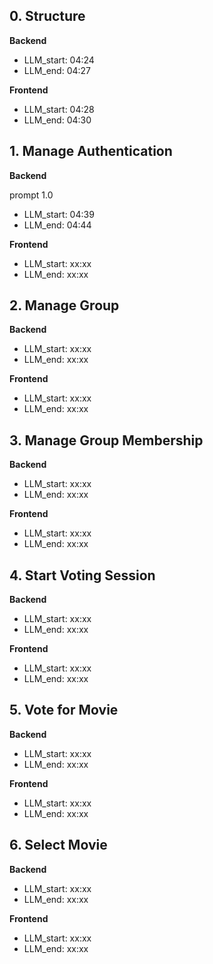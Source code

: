## 0. Structure

**Backend**

- LLM_start: 04:24
- LLM_end: 04:27


**Frontend**

- LLM_start: 04:28
- LLM_end: 04:30


## 1. Manage Authentication

**Backend**

prompt 1.0
- LLM_start: 04:39
- LLM_end: 04:44


**Frontend**

- LLM_start: xx:xx
- LLM_end: xx:xx


## 2. Manage Group


**Backend**

- LLM_start: xx:xx
- LLM_end: xx:xx


**Frontend**

- LLM_start: xx:xx
- LLM_end: xx:xx

## 3. Manage Group Membership


**Backend**

- LLM_start: xx:xx
- LLM_end: xx:xx


**Frontend**

- LLM_start: xx:xx
- LLM_end: xx:xx

## 4. Start Voting Session


**Backend**

- LLM_start: xx:xx
- LLM_end: xx:xx


**Frontend**

- LLM_start: xx:xx
- LLM_end: xx:xx

## 5. Vote for Movie


**Backend**

- LLM_start: xx:xx
- LLM_end: xx:xx


**Frontend**

- LLM_start: xx:xx
- LLM_end: xx:xx

## 6. Select Movie


**Backend**

- LLM_start: xx:xx
- LLM_end: xx:xx


**Frontend**

- LLM_start: xx:xx
- LLM_end: xx:xx